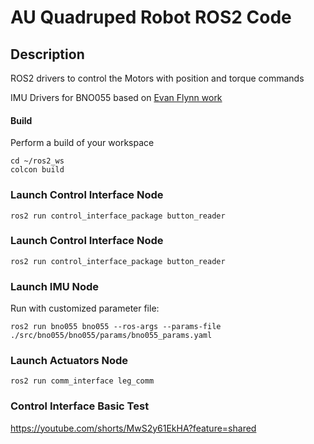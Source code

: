 # AU Quadruped Robot ROS2 Code

## Description
ROS2 drivers to control the Motors with position and torque commands

IMU Drivers for BNO055 based on [Evan Flynn work](https://github.com/flynneva/bno055)



#### Build
   
Perform a build of your workspace
    
    cd ~/ros2_ws
    colcon build


### Launch Control Interface Node

    ros2 run control_interface_package button_reader

### Launch Control Interface Node

    ros2 run control_interface_package button_reader

### Launch IMU Node
Run with customized parameter file:

    ros2 run bno055 bno055 --ros-args --params-file ./src/bno055/bno055/params/bno055_params.yaml
    


### Launch Actuators Node

    ros2 run comm_interface leg_comm




### Control Interface Basic Test
https://youtube.com/shorts/MwS2y61EkHA?feature=shared

